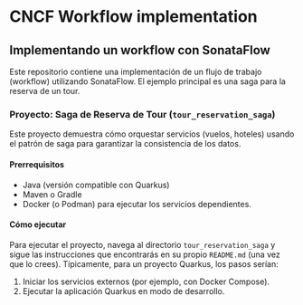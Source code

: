 # CNCF Workflow implementation

## Implementando un workflow con SonataFlow

Este repositorio contiene una implementación de un flujo de trabajo (workflow) utilizando SonataFlow. El ejemplo principal es una saga para la reserva de un tour.

### Proyecto: Saga de Reserva de Tour (`tour_reservation_saga`)

Este proyecto demuestra cómo orquestar servicios (vuelos, hoteles) usando el patrón de saga para garantizar la consistencia de los datos.

#### Prerrequisitos

*   Java (versión compatible con Quarkus)
*   Maven o Gradle
*   Docker (o Podman) para ejecutar los servicios dependientes.

#### Cómo ejecutar

Para ejecutar el proyecto, navega al directorio `tour_reservation_saga` y sigue las instrucciones que encontrarás en su propio `README.md` (una vez que lo crees). Típicamente, para un proyecto Quarkus, los pasos serían:
1.  Iniciar los servicios externos (por ejemplo, con Docker Compose).
2.  Ejecutar la aplicación Quarkus en modo de desarrollo.
